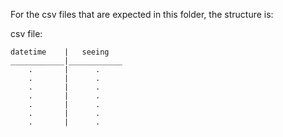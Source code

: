 For the csv files that are expected in this folder, the structure is:


csv file:


    datetime    |   seeing
    ____________|____________
        .       |      .
        .       |      .
        .       |      .
        .       |      .
        .       |      .
        .       |      .
        .       |      .
